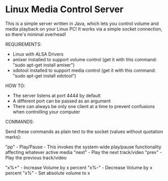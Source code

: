 # Linux Media Control Server

This is a simple server written in Java, which lets you control volume and media playback on your Linux PC!
It works via a simple socket connection, so there's minimal overhead!

REQUIREMENTS:

- Linux with ALSA Drivers
- amixer installed to support volume control (get it with this command: "sudo apt-get install amixer")
- xdotool installed to support media control (get it with this command: "sudo apt-get install xdotool")

HOW TO:

- The server listens at port 4444 by default
- A different port can be passed as an argument
- There can always be only one client at a time to prevent confusions when controlling your computer

COMMANDS:

Send these commands as plain text to the socket (values without quotation marks):

"pp"    - Play/Pause - This invokes the system-wide play/pause functionality affecting whatever active media
"next"  - Play the next track/video
"prev"  - Play the previous track/video

"x%+"   - Increase Volume by x percent
"x%-"   - Decrease Volume by x percent
"x%"    - Set absolute volume to x
